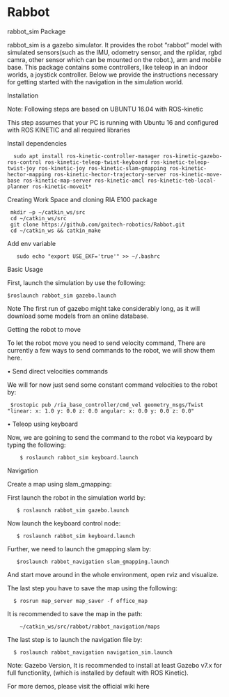 # Rabbot
rabbot_sim Package

rabbot_sim is a gazebo simulator. It provides the robot “rabbot”  model  with simulated sensors(such as the IMU, odometry sensor, and the rplidar, rgbd camra, other sensor  which can be mounted on the robot.), arm and mobile base.
This package contains some controllers, like teleop in an indoor worlds, a joystick controller. Below we provide the instructions necessary for getting started with the navigation in the simulation world.


Installation

Note: Following steps are based on UBUNTU 16.04 with ROS-kinetic

This step assumes that your PC is running with Ubuntu 16 and configured with ROS KINETIC and all required libraries

Install dependencies

      sudo apt install ros-kinetic-controller-manager ros-kinetic-gazebo-ros-control ros-kinetic-teleop-twist-keyboard ros-kinetic-teleop-twist-joy ros-kinetic-joy ros-kinetic-slam-gmapping ros-kinetic-hector-mapping ros-kinetic-hector-trajectory-server ros-kinetic-move-base ros-kinetic-map-server ros-kinetic-amcl ros-kinetic-teb-local-planner ros-kinetic-moveit*

Creating Work Space and cloning RIA E100 package

     mkdir –p ~/catkin_ws/src
     cd ~/catkin_ws/src
     git clone https://github.com/gaitech-robotics/Rabbot.git
     cd ~/catkin_ws && catkin_make



Add env variable

       sudo echo "export USE_EKF='true'" >> ~/.bashrc


Basic Usage

First, launch the simulation by use the following:

    $roslaunch rabbot_sim gazebo.launch

Note The first run of gazebo might take considerably long, as it will download some models from an online database.

Getting the robot to move

To let the robot move you need to send velocity command,  There are currently a few ways to send commands to the robot, we will show them here.

• Send direct velocities commands

We will for now just send some constant command velocities to the robot by:

     $rostopic pub /ria_base_controller/cmd_vel geometry_msgs/Twist "linear: x: 1.0 y: 0.0 z: 0.0 angular: x: 0.0 y: 0.0 z: 0.0"  



•  Teleop using keyboard

Now, we are goining to send the command to the robot via keypoard by typing the following:

        $ roslaunch rabbot_sim keyboard.launch




Navigation

Create a map using slam_gmapping:

First launch the robot in the  simulation world by:

       $ roslaunch rabbot_sim gazebo.launch

Now launch the keyboard control node:

       $ roslaunch rabbot_sim keyboard.launch

Further, we need to launch the gmapping slam by:

       $roslaunch rabbot_navigation slam_gmapping.launch

And start move around in the whole environment, open rviz and visualize.







The last step you have to save the map using the following:

      $ rosrun map_server map_saver -f office_map


It is recommended to save the map in the path:

        ~/catkin_ws/src/rabbot/rabbot_navigation/maps


The last step is to launch the navigation file by:

      $ roslaunch rabbot_navigation navigation_sim.launch  




Note: Gazebo Version,
It is recommended to install at least Gazebo v7.x for full functionlity, (which is installed by default with ROS Kinetic).

For more demos, please visit the official wiki here
